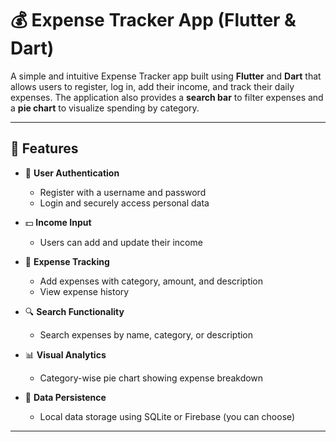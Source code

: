 # 💰 Expense Tracker App (Flutter & Dart)

A simple and intuitive Expense Tracker app built using **Flutter** and **Dart** that allows users to register, log in, add their income, and track their daily expenses. The application also provides a **search bar** to filter expenses and a **pie chart** to visualize spending by category.

---

## 📱 Features

- 🔐 **User Authentication**
  - Register with a username and password
  - Login and securely access personal data

- 💵 **Income Input**
  - Users can add and update their income

- 🧾 **Expense Tracking**
  - Add expenses with category, amount, and description
  - View expense history

- 🔍 **Search Functionality**
  - Search expenses by name, category, or description

- 📊 **Visual Analytics**
  - Category-wise pie chart showing expense breakdown

- 💾 **Data Persistence**
  - Local data storage using SQLite or Firebase (you can choose)

---
